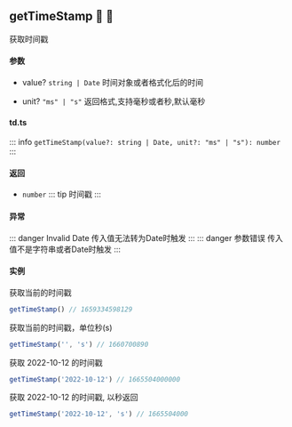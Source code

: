 ## getTimeStamp :tada: :100: 
获取时间戳
#### 参数 
- value? `string | Date` 时间对象或者格式化后的时间
 
- unit? `"ms" | "s"` 返回格式,支持毫秒或者秒,默认毫秒
 
#### td.ts
::: info
`getTimeStamp(value?: string | Date, unit?: "ms" | "s"): number`
:::
#### 返回 
- `number` 
::: tip
时间戳
:::
#### 异常 
::: danger
Invalid Date 传入值无法转为Date时触发
:::
::: danger
参数错误 传入值不是字符串或者Date时触发
:::
#### 实例 
获取当前的时间戳


```ts
getTimeStamp() // 1659334598129
```
获取当前的时间戳，单位秒(s)


```ts
getTimeStamp('', 's') // 1660700890
```
获取 2022-10-12 的时间戳


```ts
getTimeStamp('2022-10-12') // 1665504000000
```
获取 2022-10-12 的时间戳, 以秒返回


```ts
getTimeStamp('2022-10-12', 's') // 1665504000
```

